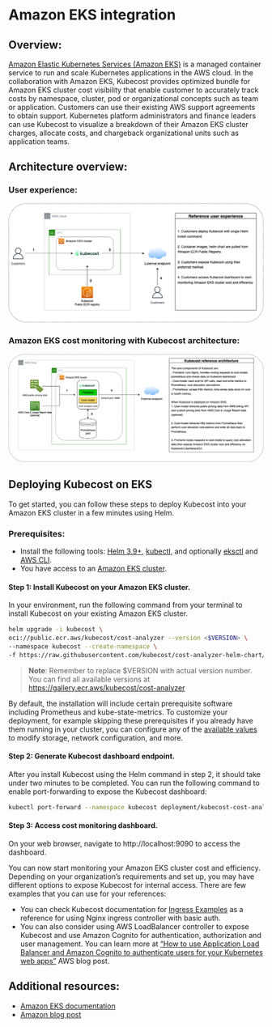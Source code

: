 Amazon EKS integration
==================

## Overview:

[Amazon Elastic Kubernetes Services (Amazon EKS)](https://aws.amazon.com/eks/) is a managed container service to run and scale Kubernetes applications in the AWS cloud. In the collaboration with Amazon EKS, Kubecost provides optimized bundle for Amazon EKS cluster cost visibility that enable customer to accurately track costs by namespace, cluster, pod or organizational concepts such as team or application. Customers can use their existing AWS support agreements to obtain support. Kubernetes platform administrators and finance leaders can use Kubecost to visualize a breakdown of their Amazon EKS cluster charges, allocate costs, and chargeback organizational units such as application teams.

## Architecture overview:

### User experience:

![User experience](images/AWS-EKS-cost-monitoring-ux.png)

### Amazon EKS cost monitoring with Kubecost architecture:

![User experience](images/AWS-EKS-cost-monitoring-architecture.png)

## Deploying Kubecost on EKS
To get started, you can follow these steps to deploy Kubecost into your Amazon EKS cluster in a few minutes using Helm.

### Prerequisites:
- Install the following tools: [Helm 3.9+](https://helm.sh/docs/intro/install/), [kubectl](https://kubernetes.io/docs/tasks/tools/), and optionally [eksctl](https://eksctl.io/) and [AWS CLI](https://aws.amazon.com/cli/).
- You have access to an [Amazon EKS cluster](https://aws.amazon.com/eks/).

#### Step 1: Install Kubecost on your Amazon EKS cluster.

In your environment, run the following command from your terminal to install Kubecost on your existing Amazon EKS cluster.

```bash
helm upgrade -i kubecost \
oci://public.ecr.aws/kubecost/cost-analyzer --version <$VERSION> \
--namespace kubecost --create-namespace \
-f https://raw.githubusercontent.com/kubecost/cost-analyzer-helm-chart/develop/cost-analyzer/values-eks-cost-monitoring.yaml
```

> **Note**: Remember to replace $VERSION with actual version number. You can find all available versions at https://gallery.ecr.aws/kubecost/cost-analyzer

By default, the installation will include certain prerequisite software including Prometheus and kube-state-metrics. To customize your deployment, for example skipping these prerequisites if you already have them running in your cluster, you can configure any of the [available values](https://github.com/kubecost/cost-analyzer-helm-chart/blob/develop/cost-analyzer/values-eks-cost-monitoring.yaml) to modify storage, network configuration, and more. 

#### Step 2: Generate Kubecost dashboard endpoint.

After you install Kubecost using the Helm command in step 2, it should take under two minutes to be completed. You can run the following command to enable port-forwarding to expose the Kubecost dashboard:

```bash
kubectl port-forward --namespace kubecost deployment/kubecost-cost-analyzer 9090
```

#### Step 3: Access cost monitoring dashboard.

On your web browser, navigate to http://localhost:9090 to access the dashboard. 

You can now start monitoring your Amazon EKS cluster cost and efficiency. Depending on your organization’s requirements and set up, you may have different options to expose Kubecost for internal access. There are few examples that you can use for your references:

- You can check Kubecost documentation for [Ingress Examples](https://guide.kubecost.com/hc/en-us/articles/4407601820055-Ingress-Examples) as a reference for using Nginx ingress controller with basic auth.
- You can also consider using AWS LoadBalancer controller to expose Kubecost and use Amazon Cognito for authentication, authorization and user management. You can learn more at [“How to use Application Load Balancer and Amazon Cognito to authenticate users for your Kubernetes web apps”](https://aws.amazon.com/blogs/containers/how-to-use-application-load-balancer-and-amazon-cognito-to-authenticate-users-for-your-kubernetes-web-apps/) AWS blog post.

## Additional resources:

- [Amazon EKS documentation](https://docs.aws.amazon.com/eks/latest/userguide/cost-monitoring.html)
- [Amazon blog post](https://aws.amazon.com/blogs/containers/aws-and-kubecost-collaborate-to-deliver-cost-monitoring-for-eks-customers/)

<!--- {"article":"","section":"4402829036567","permissiongroup":"1500001277122"} --->
